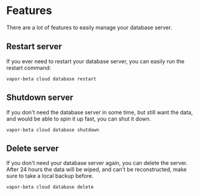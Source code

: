 # Features

There are a lot of features to easily manage your database server.

## Restart server

If you ever need to restart your database server, you can easily run the restart command:

```
vapor-beta cloud database restart
```

## Shutdown server

If you don't need the database server in some time, but still want the data, and would be able to spin it up fast, you can shut it down.

```
vapor-beta cloud database shutdown
```

## Delete server

If you don't need your database server again, you can delete the server. After 24 hours the data will be wiped, and can't be reconstructed, make sure to take a local backup before.

```
vapor-beta cloud database delete
```
